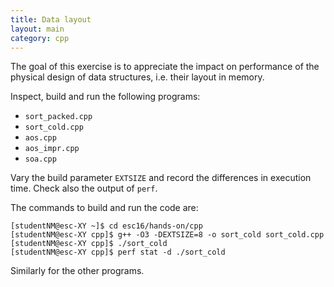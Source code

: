 ```yaml
---
title: Data layout
layout: main
category: cpp
---
```


The goal of this exercise is to appreciate the impact on performance
of the physical design of data structures, i.e. their layout in
memory.

Inspect, build and run the following programs:

* `sort_packed.cpp`
* `sort_cold.cpp`
* `aos.cpp`
* `aos_impr.cpp`
* `soa.cpp`

Vary the build parameter `EXTSIZE` and record the differences in
execution time. Check also the output of `perf`.

The commands to build and run the code are:

    [studentNM@esc-XY ~]$ cd esc16/hands-on/cpp
    [studentNM@esc-XY cpp]$ g++ -O3 -DEXTSIZE=8 -o sort_cold sort_cold.cpp
    [studentNM@esc-XY cpp]$ ./sort_cold
    [studentNM@esc-XY cpp]$ perf stat -d ./sort_cold
    
Similarly for the other programs.
